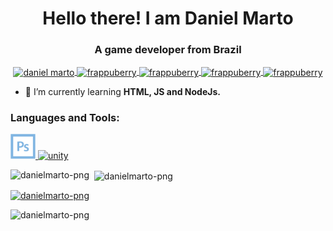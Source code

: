 <h1 align="center">Hello there! I am Daniel Marto</h1>
<h3 align="center">A game developer from Brazil</h3>

<p align="center">
  <a href="https://linkedin.com/in/daniel-marto" target="blank"><img align="center" src="https://raw.githubusercontent.com/rahuldkjain/github-profile-readme-generator/master/src/images/icons/Social/linked-in-alt.svg" alt="daniel marto" height="30" width="40" />
  </a>
  <!--<a href="https://twitter.com/frappuberry" target="blank"><img align="center" src="https://raw.githubusercontent.com/rahuldkjain/github-profile-readme-generator/master/src/images/icons/Social/twitter.svg" alt="frappuberry" height="30" width="40" />
  </a>-->
  <a href="https://frappuberry.itch.io" target="blank"><img align="center" src="https://cdn2.steamgriddb.com/file/sgdb-cdn/icon_thumb/8b33ab221257b074d1d967042ad1d9d0.png" alt="frappuberry" height="40" width="40" />
  </a>
  <a href="https://www.artstation.com/frappu_berry" target="blank"><img align="center" src="https://cdn.icon-icons.com/icons2/1584/PNG/512/3721680-artstation_108062.png" alt="frappuberry" height="40" width="40" />
  </a>
  <a href="https://www.instagram.com/frappuberry_/" target="blank"><img align="center" src="https://img.icons8.com/fluency/344/instagram-new.png" alt="frappuberry" height="40" width="40" />
  <a href="https://gamejolt.com/@frappuberry" target="blank"><img align="center" src="https://img.icons8.com/fluency/452/game-jolt.png" alt="frappuberry" height="40" width="40" />
  </a>
  </a>
</p>


- 🌱 I’m currently learning **HTML, JS and NodeJs.**


<!--Language and Tools-->
<h3 align="left">Languages and Tools:</h3>
<p align="left"> 
  <a href="https://www.photoshop.com" target="_blank" rel="noreferrer"> 
  <img src="https://raw.githubusercontent.com/devicons/devicon/master/icons/photoshop/photoshop-line.svg" alt="photoshop" width="40" height="40"/> 
  </a> 
  <a href="https://unity.com/" target="_blank" rel="noreferrer"> 
    <img src="https://www.vectorlogo.zone/logos/unity3d/unity3d-icon.svg" alt="unity" width="40" height="40"/>
  </a> 
</p>

<p>
  <img align="left" src="https://github-readme-stats.vercel.app/api/top-langs?username=danielmarto-png&show_icons=true&theme=dracula&locale=en&layout=compact" alt="danielmarto-png" />
</p>

<p>&nbsp;
  <img align="center" src="https://github-readme-stats.vercel.app/api?username=danielmarto-png&show_icons=true&theme=dracula&locale=en" alt="danielmarto-png" />
</p>

<!--Github Trophys-->
<p align="left"> 
  <a href="https://github.com/ryo-ma/github-profile-trophy"><img src="https://github-profile-trophy.vercel.app/?username=danielmarto-png" alt="danielmarto-png" /></a> 
</p>

<p align="left"> 
  <img src="https://komarev.com/ghpvc/?username=danielmarto-png&label=Profile%20views&color=0e75b6&style=plastic" alt="danielmarto-png" /> 
</p>
